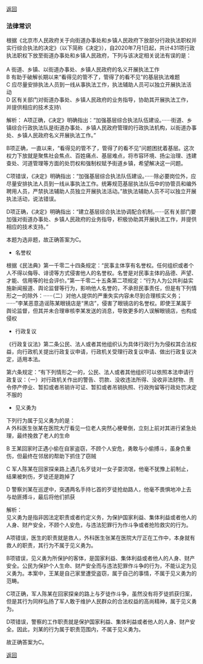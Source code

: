 [返回](../index.md)

### 法律常识

根据《北京市人民政府关于向街道办事处和乡镇人民政府下放部分行政执法职权并实行综合执法的决定》（以下简称《决定》），自2020年7月1日起，共计431项行政执法职权下放至街道办事处和乡镇人民政府，下列与该决定相关说法有误的是：\
\
A 街道、乡镇、以街道办事处、乡镇人民政府的名义开展执法工作\
B 有助于破解长期以来“看得见的管不了，管得了的看不见”的基层执法难题\
C 应尽量安排执法人员到一线从事执法工作，执法辅助人员可以独立开展执法活动\
D 区有关部门对街道办事处、乡镇人民政府的业务指导，协助其开展执法工作，并提供相应的技术支持\

解析：
A项正确，《决定》明确指出：“加强基层综合执法队伍建设。······街道、乡镇综合行政执法队是街道办事处、乡镇人民政府管理的行政执法机构，以街道办事处、乡镇人民政府名义开展执法工作。”

B项正确，一直以来，“看得见的管不了，管得了的看不见”问题困扰着基层。这次权力下放就是聚焦社会焦点、百姓痛点、基层难点，将市容环境、扬尘治理、违建查处、河道管理等方面的处罚权和强制权赋予街道乡镇，希望解决这一问题。

C项错误，《决定》明确指出：“加强基层综合执法队伍建设。······除必要岗位外，应尽量安排执法人员到一线从事执法工作。统筹规范基层执法队伍中的协管员和编外聘用人员，严禁执法辅助人员独立开展执法活动。”故执法辅助人员不可以独立开展执法活动，说法错误。

D项正确，《决定》明确指出：“建立基层综合执法协调配合机制。······区有关部门要加强对街道办事处、乡镇人民政府的业务指导，积极协助其开展执法工作，并提供相应的技术支持。”

本题为选非题，故正确答案为C。

- 名誉权

根据《民法典》第一千零二十四条规定：“民事主体享有名誉权。任何组织或者个人不得以侮辱、诽谤等方式侵害他人的名誉权。名誉是对民事主体的品德、声望、才能、信用等的社会评价。”第一千零二十五条第二项规定：“行为人为公共利益实施新闻报道、舆论监督等行为，影响他人名誉的，不承担民事责任，但是有下列情形之一的除外：······（二）对他人提供的严重失实内容未尽到合理核实义务；······”李某恶意造谣陈某眼镜店是“黑店”，侵害了眼镜店的名誉权。即使王某属于舆论监督，但其并未合理审核李某发送的消息，导致更多的人误解眼镜店，也构成侵权

- 行政复议

《行政复议法》第二条公民、法人或者其他组织认为具体行政行为为侵权其合法权益，向行政机关提出行政复议申请，行政机关受理行政复议申请、做出行政复议决定，适用本法。

第六条规定：“有下列情形之一的，公民、法人或者其他组织可以依照本法申请行政复议：（一）对行政机关作出的警告、罚款、没收违法所得、没收非法财物、责令停产停业、暂扣或者吊销许可证、暂扣或者吊销执照、行政拘留等行政处罚决定不服的

- 见义勇为

下列行为属于见义勇为的是：\
A 外科医生张某在医院大厅看见一位老人突然心梗晕倒，立刻上前对其进行紧急处理，最终挽救了老人的生命

B 王某回家时正遇小偷在自家盗窃，不顾个人安危，勇敢与小偷搏斗，虽身负重伤，但最终在邻居的帮助下抓住了窃贼

C 军人陈某在回家探亲路上遇几名歹徒对一女子耍流氓，他毫不犹豫上前制止，结果被刺伤，歹徒还是跑掉了

D 警察刘某在巡逻中，突遇两名手持匕首的歹徒抢劫路人，他毫不畏惧地冲上去与劫匪搏斗，最后将他们抓获

解析：\
见义勇为是指非因法定职责或者约定义务，为保护国家利益、集体利益或者他人的人身、财产安全，不顾个人安危，与违法犯罪行为作斗争或者抢险救灾的行为。

A项错误，医生的职责就是救人，外科医生张某在医院大厅正在工作中，本身就有救人的职责，其行为不属于见义勇为。

B项错误，见义勇为所保护的客体，是国家利益、集体利益或者他人的人身、财产安全。公民为保护个人生命、财产安全而与违法犯罪作斗争的行为，不能认定为见义勇为。本案中，王某是自己家里遭受盗窃，属于自己的事情，不属于见义勇为的范畴。

C项正确，军人陈某在回家探亲的路上与歹徒作斗争，虽然没有将歹徒抓获归案，但是其行为同样弘扬了军人敢于维护人民群众的合法权益的高尚精神，属于见义勇为。

D项错误，警察的工作职责就是保护国家利益、集体利益或者他人的人身、财产安全。因此，刘某的行为属于职责范围内，不属于见义勇为。

故正确答案为C。

[返回](../index.md)